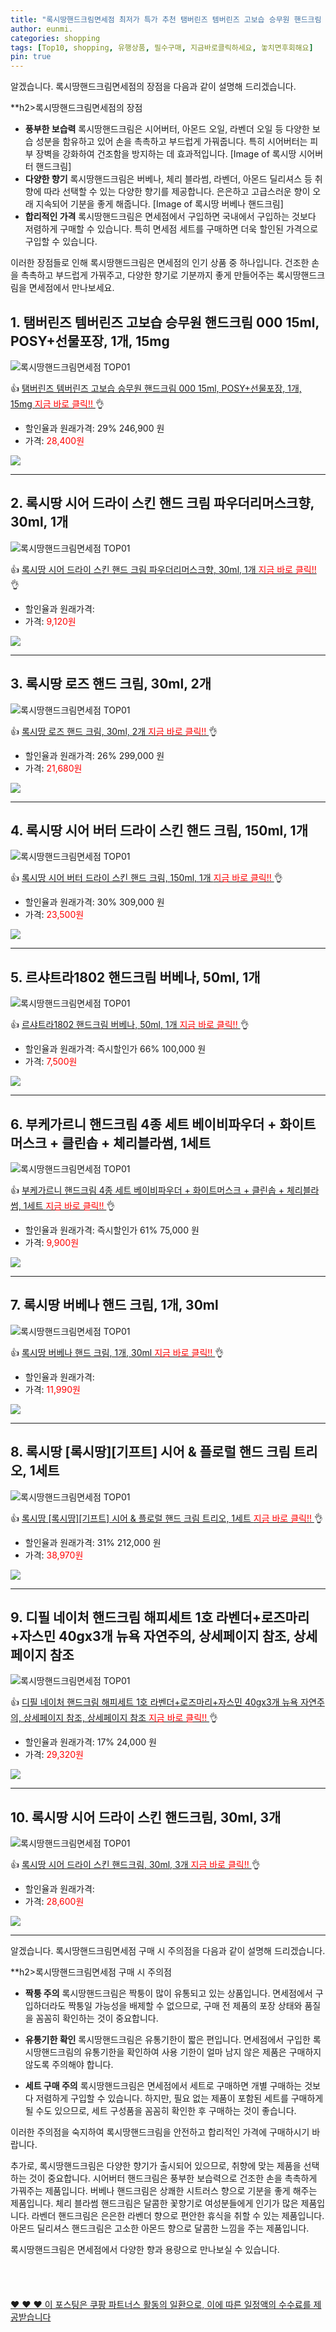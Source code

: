 ```yaml
---
title: "록시땅핸드크림면세점 최저가 특가 추천 탬버린즈 템버린즈 고보습 승무원 핸드크림 000 15ml, POSY+선물포장, 1개, 15mg 비교 장점 구매가이드"
author: eunmi.
categories: shopping
tags: [Top10, shopping, 유행상품, 필수구매, 지금바로클릭하세요, 놓치면후회해요]
pin: true
---
```

알겠습니다. 록시땅핸드크림면세점의 장점을 다음과 같이 설명해 드리겠습니다.

**h2>록시땅핸드크림면세점의 장점</h2>

* **풍부한 보습력**
록시땅핸드크림은 시어버터, 아몬드 오일, 라벤더 오일 등 다양한 보습 성분을 함유하고 있어 손을 촉촉하고 부드럽게 가꿔줍니다. 특히 시어버터는 피부 장벽을 강화하여 건조함을 방지하는 데 효과적입니다.
[Image of 록시땅 시어버터 핸드크림]
* **다양한 향기**
록시땅핸드크림은 버베나, 체리 블라썸, 라벤더, 아몬드 딜리셔스 등 취향에 따라 선택할 수 있는 다양한 향기를 제공합니다. 은은하고 고급스러운 향이 오래 지속되어 기분을 좋게 해줍니다.
[Image of 록시땅 버베나 핸드크림]
* **합리적인 가격**
록시땅핸드크림은 면세점에서 구입하면 국내에서 구입하는 것보다 저렴하게 구매할 수 있습니다. 특히 면세점 세트를 구매하면 더욱 할인된 가격으로 구입할 수 있습니다.

이러한 장점들로 인해 록시땅핸드크림은 면세점의 인기 상품 중 하나입니다. 건조한 손을 촉촉하고 부드럽게 가꿔주고, 다양한 향기로 기분까지 좋게 만들어주는 록시땅핸드크림을 면세점에서 만나보세요.

   

## 1. 탬버린즈 템버린즈 고보습 승무원 핸드크림 000 15ml, POSY+선물포장, 1개, 15mg

![록시땅핸드크림면세점 TOP01](https://thumbnail6.coupangcdn.com/thumbnails/remote/230x230ex/image/vendor_inventory/77ec/7907fc11af6a1b44952133aadac428b00be90aa9d40bffae5f679725decb.JPG)


👍 [탬버린즈 템버린즈 고보습 승무원 핸드크림 000 15ml, POSY+선물포장, 1개, 15mg <font color=red> 지금 바로 클릭!! </font> ](https://link.coupang.com/re/AFFSDP?lptag=AF3617701&subid=GithubCoopas&pageKey=7447044304&traceid=V0-153&itemId=19378627162&vendorItemId=86491233138) 👌 


- 할인율과 원래가격: 29%  246,900   원
- 가격: <span style='color:red'>28,400원</span>

[![](/discount_price.png)](https://link.coupang.com/re/AFFSDP?lptag=AF3617701&subid=GithubCoopas&pageKey=7447044304&traceid=V0-153&itemId=19378627162&vendorItemId=86491233138)

---


   

## 2. 록시땅 시어 드라이 스킨 핸드 크림 파우더리머스크향, 30ml, 1개

![록시땅핸드크림면세점 TOP01](https://thumbnail10.coupangcdn.com/thumbnails/remote/230x230ex/image/rs_quotation_api/yxymjga9/7f06e7aa27a44bc295de37d225f4df9a.jpg)


👍 [록시땅 시어 드라이 스킨 핸드 크림 파우더리머스크향, 30ml, 1개 <font color=red> 지금 바로 클릭!! </font> ](https://link.coupang.com/re/AFFSDP?lptag=AF3617701&subid=GithubCoopas&pageKey=6550070267&traceid=V0-153&itemId=14619055852&vendorItemId=81860728765) 👌 


- 할인율과 원래가격: 
- 가격: <span style='color:red'>9,120원</span>

[![](/discount_price.png)](https://link.coupang.com/re/AFFSDP?lptag=AF3617701&subid=GithubCoopas&pageKey=6550070267&traceid=V0-153&itemId=14619055852&vendorItemId=81860728765)

---


   

## 3. 록시땅 로즈 핸드 크림, 30ml, 2개

![록시땅핸드크림면세점 TOP01](https://thumbnail6.coupangcdn.com/thumbnails/remote/230x230ex/image/retail/images/9ea87f47-623c-4251-8385-a56571d1c72e2372029288668830041.png)


👍 [록시땅 로즈 핸드 크림, 30ml, 2개 <font color=red> 지금 바로 클릭!! </font> ](https://link.coupang.com/re/AFFSDP?lptag=AF3617701&subid=GithubCoopas&pageKey=6610928874&traceid=V0-153&itemId=18011385014&vendorItemId=85166960326) 👌 


- 할인율과 원래가격: 26%  299,000   원
- 가격: <span style='color:red'>21,680원</span>

[![](/discount_price.png)](https://link.coupang.com/re/AFFSDP?lptag=AF3617701&subid=GithubCoopas&pageKey=6610928874&traceid=V0-153&itemId=18011385014&vendorItemId=85166960326)

---


   

## 4. 록시땅 시어 버터 드라이 스킨 핸드 크림, 150ml, 1개

![록시땅핸드크림면세점 TOP01](https://thumbnail9.coupangcdn.com/thumbnails/remote/230x230ex/image/retail/images/2699440132832552-4f392496-ffac-4fd0-8a37-75dc3e521fa4.jpg)


👍 [록시땅 시어 버터 드라이 스킨 핸드 크림, 150ml, 1개 <font color=red> 지금 바로 클릭!! </font> ](https://link.coupang.com/re/AFFSDP?lptag=AF3617701&subid=GithubCoopas&pageKey=6550070267&traceid=V0-153&itemId=17207508813&vendorItemId=82029477021) 👌 


- 할인율과 원래가격: 30%  309,000   원
- 가격: <span style='color:red'>23,500원</span>

[![](/discount_price.png)](https://link.coupang.com/re/AFFSDP?lptag=AF3617701&subid=GithubCoopas&pageKey=6550070267&traceid=V0-153&itemId=17207508813&vendorItemId=82029477021)

---


   

## 5. 르샤트라1802 핸드크림 버베나, 50ml, 1개

![록시땅핸드크림면세점 TOP01](https://thumbnail6.coupangcdn.com/thumbnails/remote/230x230ex/image/retail/images/2020/02/07/18/8/c7b2fdab-36f7-4c29-ae70-fbc4946d3b4a.jpg)


👍 [르샤트라1802 핸드크림 버베나, 50ml, 1개 <font color=red> 지금 바로 클릭!! </font> ](https://link.coupang.com/re/AFFSDP?lptag=AF3617701&subid=GithubCoopas&pageKey=1255084071&traceid=V0-153&itemId=2255304843&vendorItemId=70252640065) 👌 


- 할인율과 원래가격: 즉시할인가 66%  100,000   원
- 가격: <span style='color:red'>7,500원</span>

[![](/discount_price.png)](https://link.coupang.com/re/AFFSDP?lptag=AF3617701&subid=GithubCoopas&pageKey=1255084071&traceid=V0-153&itemId=2255304843&vendorItemId=70252640065)

---


   

## 6. 부케가르니 핸드크림 4종 세트 베이비파우더 + 화이트머스크 + 클린솝 + 체리블라썸, 1세트

![록시땅핸드크림면세점 TOP01](https://thumbnail7.coupangcdn.com/thumbnails/remote/230x230ex/image/retail/images/8244078274588425-765d0e34-a404-41b4-839c-88c791e8ff12.jpg)


👍 [부케가르니 핸드크림 4종 세트 베이비파우더 + 화이트머스크 + 클린솝 + 체리블라썸, 1세트 <font color=red> 지금 바로 클릭!! </font> ](https://link.coupang.com/re/AFFSDP?lptag=AF3617701&subid=GithubCoopas&pageKey=160542625&traceid=V0-153&itemId=460976029&vendorItemId=4145375047) 👌 


- 할인율과 원래가격: 즉시할인가 61%  75,000   원
- 가격: <span style='color:red'>9,900원</span>

[![](/discount_price.png)](https://link.coupang.com/re/AFFSDP?lptag=AF3617701&subid=GithubCoopas&pageKey=160542625&traceid=V0-153&itemId=460976029&vendorItemId=4145375047)

---


   

## 7. 록시땅 버베나 핸드 크림, 1개, 30ml

![록시땅핸드크림면세점 TOP01](https://thumbnail10.coupangcdn.com/thumbnails/remote/230x230ex/image/retail/images/1214203178693004-f2d49376-a9d4-43a1-aa72-a84c0383e186.jpg)


👍 [록시땅 버베나 핸드 크림, 1개, 30ml <font color=red> 지금 바로 클릭!! </font> ](https://link.coupang.com/re/AFFSDP?lptag=AF3617701&subid=GithubCoopas&pageKey=6763183926&traceid=V0-153&itemId=6031464699&vendorItemId=3000038498) 👌 


- 할인율과 원래가격: 
- 가격: <span style='color:red'>11,990원</span>

[![](/discount_price.png)](https://link.coupang.com/re/AFFSDP?lptag=AF3617701&subid=GithubCoopas&pageKey=6763183926&traceid=V0-153&itemId=6031464699&vendorItemId=3000038498)

---


   

## 8. 록시땅 [록시땅][기프트] 시어 & 플로럴 핸드 크림 트리오, 1세트

![록시땅핸드크림면세점 TOP01](https://thumbnail8.coupangcdn.com/thumbnails/remote/230x230ex/image/vendor_inventory/9a77/766054a5ad9bba4e26abf1f5f294edf503f2cfcba9917c7851fb7222c5b9.jpg)


👍 [록시땅 [록시땅][기프트] 시어 & 플로럴 핸드 크림 트리오, 1세트 <font color=red> 지금 바로 클릭!! </font> ](https://link.coupang.com/re/AFFSDP?lptag=AF3617701&subid=GithubCoopas&pageKey=7039080681&traceid=V0-153&itemId=17401543223&vendorItemId=84570976613) 👌 


- 할인율과 원래가격: 31%  212,000   원
- 가격: <span style='color:red'>38,970원</span>

[![](/discount_price.png)](https://link.coupang.com/re/AFFSDP?lptag=AF3617701&subid=GithubCoopas&pageKey=7039080681&traceid=V0-153&itemId=17401543223&vendorItemId=84570976613)

---


   

## 9. 디필 네이처 핸드크림 해피세트 1호 라벤더+로즈마리+자스민 40gx3개 뉴욕 자연주의, 상세페이지 참조, 상세페이지 참조

![록시땅핸드크림면세점 TOP01](https://thumbnail9.coupangcdn.com/thumbnails/remote/230x230ex/image/vendor_inventory/0bd6/a0c1a322b9e8bad3f8919ed37bc44b94647b6342b73076e0d5ffca402e34.png)


👍 [디필 네이처 핸드크림 해피세트 1호 라벤더+로즈마리+자스민 40gx3개 뉴욕 자연주의, 상세페이지 참조, 상세페이지 참조 <font color=red> 지금 바로 클릭!! </font> ](https://link.coupang.com/re/AFFSDP?lptag=AF3617701&subid=GithubCoopas&pageKey=7164073394&traceid=V0-153&itemId=18035176726&vendorItemId=85435507702) 👌 


- 할인율과 원래가격: 17%  24,000   원
- 가격: <span style='color:red'>29,320원</span>

[![](/discount_price.png)](https://link.coupang.com/re/AFFSDP?lptag=AF3617701&subid=GithubCoopas&pageKey=7164073394&traceid=V0-153&itemId=18035176726&vendorItemId=85435507702)

---


   

## 10. 록시땅 시어 드라이 스킨 핸드크림, 30ml, 3개

![록시땅핸드크림면세점 TOP01](https://thumbnail7.coupangcdn.com/thumbnails/remote/230x230ex/image/vendor_inventory/a8be/0adfcb9e52a319122a27c5d0220e645bcfaae6de21ece209b2455a74c87b.png)


👍 [록시땅 시어 드라이 스킨 핸드크림, 30ml, 3개 <font color=red> 지금 바로 클릭!! </font> ](https://link.coupang.com/re/AFFSDP?lptag=AF3617701&subid=GithubCoopas&pageKey=6763183891&traceid=V0-153&itemId=15596616557&vendorItemId=87306928422) 👌 


- 할인율과 원래가격: 
- 가격: <span style='color:red'>28,600원</span>

[![](/discount_price.png)](https://link.coupang.com/re/AFFSDP?lptag=AF3617701&subid=GithubCoopas&pageKey=6763183891&traceid=V0-153&itemId=15596616557&vendorItemId=87306928422)

---
알겠습니다. 록시땅핸드크림면세점 구매 시 주의점을 다음과 같이 설명해 드리겠습니다.

**h2>록시땅핸드크림면세점 구매 시 주의점</h2>

* **짝퉁 주의**
록시땅핸드크림은 짝퉁이 많이 유통되고 있는 상품입니다. 면세점에서 구입하더라도 짝퉁일 가능성을 배제할 수 없으므로, 구매 전 제품의 포장 상태와 품질을 꼼꼼히 확인하는 것이 중요합니다.

* **유통기한 확인**
록시땅핸드크림은 유통기한이 짧은 편입니다. 면세점에서 구입한 록시땅핸드크림의 유통기한을 확인하여 사용 기한이 얼마 남지 않은 제품은 구매하지 않도록 주의해야 합니다.

* **세트 구매 주의**
록시땅핸드크림은 면세점에서 세트로 구매하면 개별 구매하는 것보다 저렴하게 구입할 수 있습니다. 하지만, 필요 없는 제품이 포함된 세트를 구매하게 될 수도 있으므로, 세트 구성품을 꼼꼼히 확인한 후 구매하는 것이 좋습니다.

이러한 주의점을 숙지하여 록시땅핸드크림을 안전하고 합리적인 가격에 구매하시기 바랍니다.

추가로, 록시땅핸드크림은 다양한 향기가 출시되어 있으므로, 취향에 맞는 제품을 선택하는 것이 중요합니다. 시어버터 핸드크림은 풍부한 보습력으로 건조한 손을 촉촉하게 가꿔주는 제품입니다. 버베나 핸드크림은 상쾌한 시트러스 향으로 기분을 좋게 해주는 제품입니다. 체리 블라썸 핸드크림은 달콤한 꽃향기로 여성분들에게 인기가 많은 제품입니다. 라벤더 핸드크림은 은은한 라벤더 향으로 편안한 휴식을 취할 수 있는 제품입니다. 아몬드 딜리셔스 핸드크림은 고소한 아몬드 향으로 달콤한 느낌을 주는 제품입니다.

록시땅핸드크림은 면세점에서 다양한 향과 용량으로 만나보실 수 있습니다.<br><br><br><br><br> [ ❤ ❤ ❤ 이 포스팅은 쿠팡 파트너스 활동의 일환으로, 이에 따른 일정액의 수수료를 제공받습니다](https://link.coupang.com/a/bcEFyh)